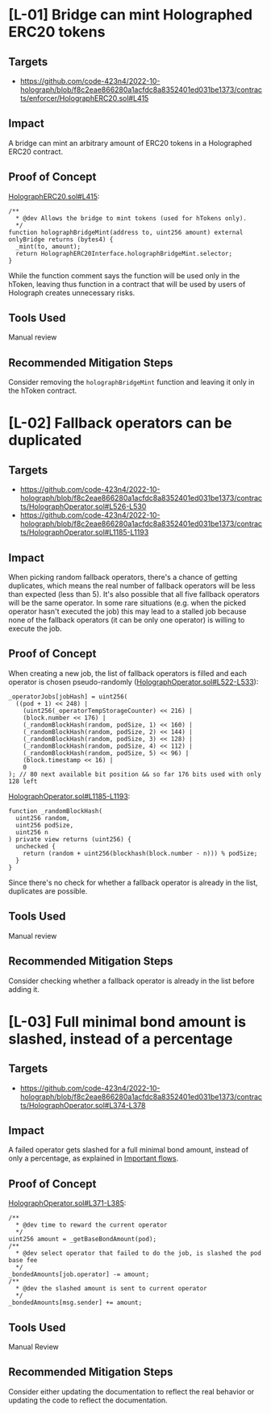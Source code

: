 # [L-01] Bridge can mint Holographed ERC20 tokens
## Targets
- https://github.com/code-423n4/2022-10-holograph/blob/f8c2eae866280a1acfdc8a8352401ed031be1373/contracts/enforcer/HolographERC20.sol#L415
## Impact
A bridge can mint an arbitrary amount of ERC20 tokens in a Holographed ERC20 contract.
## Proof of Concept
[HolographERC20.sol#L415](https://github.com/code-423n4/2022-10-holograph/blob/f8c2eae866280a1acfdc8a8352401ed031be1373/contracts/enforcer/HolographERC20.sol#L415):
```solidity
/**
  * @dev Allows the bridge to mint tokens (used for hTokens only).
  */
function holographBridgeMint(address to, uint256 amount) external onlyBridge returns (bytes4) {
  _mint(to, amount);
  return HolographERC20Interface.holographBridgeMint.selector;
}
```

While the function comment says the function will be used only in the hToken, leaving thus function in a contract that will be used by users of Holograph creates unnecessary risks.
## Tools Used
Manual review
## Recommended Mitigation Steps
Consider removing the `holographBridgeMint` function and leaving it only in the hToken contract.



# [L-02] Fallback operators can be duplicated
## Targets
- https://github.com/code-423n4/2022-10-holograph/blob/f8c2eae866280a1acfdc8a8352401ed031be1373/contracts/HolographOperator.sol#L526-L530
- https://github.com/code-423n4/2022-10-holograph/blob/f8c2eae866280a1acfdc8a8352401ed031be1373/contracts/HolographOperator.sol#L1185-L1193
## Impact
When picking random fallback operators, there's a chance of getting duplicates, which means the real number of fallback operators will be less than expected (less than 5). It's also possible that all five fallback operators will be the same operator. In some rare situations (e.g. when the picked operator hasn't executed the job) this may lead to a stalled job because none of the fallback operators (it can be only one operator) is willing to execute the job.
## Proof of Concept
When creating a new job, the list of fallback operators is filled and each operator is chosen pseudo-randomly
([HolographOperator.sol#L522-L533](https://github.com/code-423n4/2022-10-holograph/blob/f8c2eae866280a1acfdc8a8352401ed031be1373/contracts/HolographOperator.sol#L522-L533)):
```solidity
_operatorJobs[jobHash] = uint256(
  ((pod + 1) << 248) |
    (uint256(_operatorTempStorageCounter) << 216) |
    (block.number << 176) |
    (_randomBlockHash(random, podSize, 1) << 160) |
    (_randomBlockHash(random, podSize, 2) << 144) |
    (_randomBlockHash(random, podSize, 3) << 128) |
    (_randomBlockHash(random, podSize, 4) << 112) |
    (_randomBlockHash(random, podSize, 5) << 96) |
    (block.timestamp << 16) |
    0
); // 80 next available bit position && so far 176 bits used with only 128 left
```
[HolographOperator.sol#L1185-L1193](https://github.com/code-423n4/2022-10-holograph/blob/f8c2eae866280a1acfdc8a8352401ed031be1373/contracts/HolographOperator.sol#L1185-L1193):
```solidity
function _randomBlockHash(
  uint256 random,
  uint256 podSize,
  uint256 n
) private view returns (uint256) {
  unchecked {
    return (random + uint256(blockhash(block.number - n))) % podSize;
  }
}
```
Since there's no check for whether a fallback operator is already in the list, duplicates are possible.
## Tools Used
Manual review
## Recommended Mitigation Steps
Consider checking whether a fallback operator is already in the list before adding it.



# [L-03] Full minimal bond amount is slashed, instead of a percentage
## Targets
- https://github.com/code-423n4/2022-10-holograph/blob/f8c2eae866280a1acfdc8a8352401ed031be1373/contracts/HolographOperator.sol#L374-L378
## Impact
A failed operator gets slashed for a full minimal bond amount, instead of only a percentage, as explained in [Important flows](https://github.com/code-423n4/2022-10-holograph/blob/main/docs/IMPORTANT_FLOWS.md#leaving-pods).
## Proof of Concept
[HolographOperator.sol#L371-L385](https://github.com/code-423n4/2022-10-holograph/blob/f8c2eae866280a1acfdc8a8352401ed031be1373/contracts/HolographOperator.sol#L371-L385):
```solidity
/**
  * @dev time to reward the current operator
  */
uint256 amount = _getBaseBondAmount(pod);
/**
  * @dev select operator that failed to do the job, is slashed the pod base fee
  */
_bondedAmounts[job.operator] -= amount;
/**
  * @dev the slashed amount is sent to current operator
  */
_bondedAmounts[msg.sender] += amount;
```
## Tools Used
Manual Review
## Recommended Mitigation Steps
Consider either updating the documentation to reflect the real behavior or updating the code to reflect the documentation.